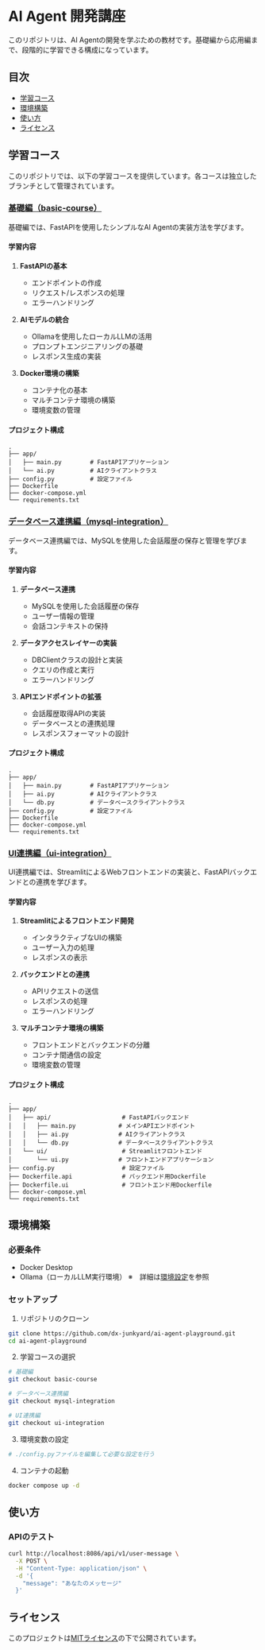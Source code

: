 # AI Agent 開発講座

このリポジトリは、AI Agentの開発を学ぶための教材です。基礎編から応用編まで、段階的に学習できる構成になっています。

## 目次

- [学習コース](#学習コース)
- [環境構築](#環境構築)
- [使い方](#使い方)
- [ライセンス](#ライセンス)

## 学習コース

このリポジトリでは、以下の学習コースを提供しています。各コースは独立したブランチとして管理されています。

### [基礎編（basic-course）](https://github.com/dx-junkyard/ai-agent-playground/tree/basic-course)

基礎編では、FastAPIを使用したシンプルなAI Agentの実装方法を学びます。

#### 学習内容

1. **FastAPIの基本**
   - エンドポイントの作成
   - リクエスト/レスポンスの処理
   - エラーハンドリング

2. **AIモデルの統合**
   - Ollamaを使用したローカルLLMの活用
   - プロンプトエンジニアリングの基礎
   - レスポンス生成の実装

3. **Docker環境の構築**
   - コンテナ化の基本
   - マルチコンテナ環境の構築
   - 環境変数の管理

#### プロジェクト構成

```
.
├── app/
│   ├── main.py        # FastAPIアプリケーション
│   └── ai.py          # AIクライアントクラス
├── config.py          # 設定ファイル
├── Dockerfile
├── docker-compose.yml
└── requirements.txt
```

### [データベース連携編（mysql-integration）](https://github.com/dx-junkyard/ai-agent-playground/tree/mysql-integration)

データベース連携編では、MySQLを使用した会話履歴の保存と管理を学びます。

#### 学習内容

1. **データベース連携**
   - MySQLを使用した会話履歴の保存
   - ユーザー情報の管理
   - 会話コンテキストの保持

2. **データアクセスレイヤーの実装**
   - DBClientクラスの設計と実装
   - クエリの作成と実行
   - エラーハンドリング

3. **APIエンドポイントの拡張**
   - 会話履歴取得APIの実装
   - データベースとの連携処理
   - レスポンスフォーマットの設計

#### プロジェクト構成

```
.
├── app/
│   ├── main.py        # FastAPIアプリケーション
│   ├── ai.py          # AIクライアントクラス
│   └── db.py          # データベースクライアントクラス
├── config.py          # 設定ファイル
├── Dockerfile
├── docker-compose.yml
└── requirements.txt
```

### [UI連携編（ui-integration）](https://github.com/dx-junkyard/ai-agent-playground/tree/ui-integration)

UI連携編では、StreamlitによるWebフロントエンドの実装と、FastAPIバックエンドとの連携を学びます。

#### 学習内容

1. **Streamlitによるフロントエンド開発**
   - インタラクティブなUIの構築
   - ユーザー入力の処理
   - レスポンスの表示

2. **バックエンドとの連携**
   - APIリクエストの送信
   - レスポンスの処理
   - エラーハンドリング

3. **マルチコンテナ環境の構築**
   - フロントエンドとバックエンドの分離
   - コンテナ間通信の設定
   - 環境変数の管理

#### プロジェクト構成

```
.
├── app/
│   ├── api/                    # FastAPIバックエンド
│   │   ├── main.py            # メインAPIエンドポイント
│   │   ├── ai.py              # AIクライアントクラス
│   │   └── db.py              # データベースクライアントクラス
│   └── ui/                     # Streamlitフロントエンド
│       └── ui.py              # フロントエンドアプリケーション
├── config.py                   # 設定ファイル
├── Dockerfile.api              # バックエンド用Dockerfile
├── Dockerfile.ui               # フロントエンド用Dockerfile
├── docker-compose.yml
└── requirements.txt
```

## 環境構築

### 必要条件
- Docker Desktop
- Ollama（ローカルLLM実行環境）
※　詳細は[環境設定](https://github.com/dx-junkyard/ai-agent-playground/wiki/%E7%92%B0%E5%A2%83%E8%A8%AD%E5%AE%9A)を参照

### セットアップ

1. リポジトリのクローン
```bash
git clone https://github.com/dx-junkyard/ai-agent-playground.git
cd ai-agent-playground
```

2. 学習コースの選択
```bash
# 基礎編
git checkout basic-course

# データベース連携編
git checkout mysql-integration

# UI連携編
git checkout ui-integration
```

3. 環境変数の設定
```bash
# ./config.pyファイルを編集して必要な設定を行う
```

4. コンテナの起動
```bash
docker compose up -d
```

## 使い方

### APIのテスト

```bash
curl http://localhost:8086/api/v1/user-message \
  -X POST \
  -H "Content-Type: application/json" \
  -d '{
    "message": "あなたのメッセージ"
  }'
```

## ライセンス

このプロジェクトは[MITライセンス](LICENSE)の下で公開されています。
